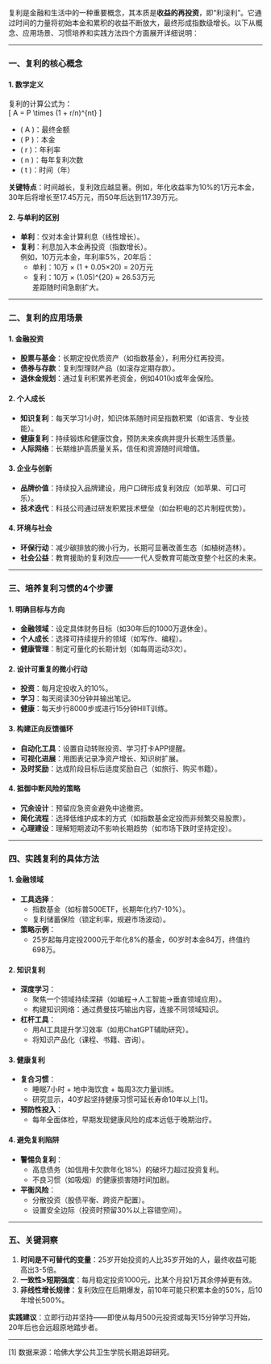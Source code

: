 复利是金融和生活中的一种重要概念，其本质是**收益的再投资**，即“利滚利”。它通过时间的力量将初始本金和累积的收益不断放大，最终形成指数级增长。以下从概念、应用场景、习惯培养和实践方法四个方面展开详细说明：

---

### 一、复利的核心概念
#### 1. **数学定义**
复利的计算公式为：  
\[ A = P \times (1 + r/n)^{nt} \]  
- \( A \)：最终金额  
- \( P \)：本金  
- \( r \)：年利率  
- \( n \)：每年复利次数  
- \( t \)：时间（年）  

**关键特点**：时间越长，复利效应越显著。例如，年化收益率为10%的1万元本金，30年后将增长至17.45万元，而50年后达到117.39万元。

#### 2. **与单利的区别**
- **单利**：仅对本金计算利息（线性增长）。  
- **复利**：利息加入本金再投资（指数增长）。  
例如，10万元本金，年利率5%，20年后：  
  - 单利：10万 × (1 + 0.05×20) = 20万元  
  - 复利：10万 × (1.05)^{20} ≈ 26.53万元  
差距随时间急剧扩大。

---

### 二、复利的应用场景
#### 1. **金融投资**
- **股票与基金**：长期定投优质资产（如指数基金），利用分红再投资。  
- **债券与存款**：复利型理财产品（如滚存定期存款）。  
- **退休金规划**：通过复利积累养老资金，例如401(k)或年金保险。

#### 2. **个人成长**
- **知识复利**：每天学习1小时，知识体系随时间呈指数积累（如语言、专业技能）。  
- **健康复利**：持续锻炼和健康饮食，预防未来疾病并提升长期生活质量。  
- **人际网络**：长期维护高质量关系，信任和资源随时间增值。

#### 3. **企业与创新**
- **品牌价值**：持续投入品牌建设，用户口碑形成复利效应（如苹果、可口可乐）。  
- **技术迭代**：科技公司通过研发积累技术壁垒（如台积电的芯片制程优势）。

#### 4. **环境与社会**
- **环保行动**：减少碳排放的微小行为，长期可显著改善生态（如植树造林）。  
- **社会公益**：教育援助的复利效应——一代人受教育可能改变整个社区的未来。

---

### 三、培养复利习惯的4个步骤
#### 1. **明确目标与方向**
- **金融领域**：设定具体财务目标（如30年后的1000万退休金）。  
- **个人成长**：选择可持续提升的领域（如写作、编程）。  
- **健康管理**：制定可量化的长期计划（如每周运动3次）。

#### 2. **设计可重复的微小行动**
- **投资**：每月定投收入的10%。  
- **学习**：每天阅读30分钟并输出笔记。  
- **健康**：每天步行8000步或进行15分钟HIIT训练。

#### 3. **构建正向反馈循环**
- **自动化工具**：设置自动转账投资、学习打卡APP提醒。  
- **可视化进展**：用图表记录净资产增长、知识树扩展。  
- **及时奖励**：达成阶段目标后适度奖励自己（如旅行、购买书籍）。

#### 4. **抵御中断风险的策略**
- **冗余设计**：预留应急资金避免中途撤资。  
- **简化流程**：选择低维护成本的方式（如指数基金定投而非频繁交易股票）。  
- **心理建设**：理解短期波动不影响长期趋势（如市场下跌时坚持定投）。

---

### 四、实践复利的具体方法
#### 1. **金融领域**
- **工具选择**：  
  - 指数基金（如标普500ETF，长期年化约7-10%）。  
  - 复利储蓄保险（锁定利率，规避市场波动）。  
- **策略示例**：  
  - 25岁起每月定投2000元于年化8%的基金，60岁时本金84万，终值约698万。

#### 2. **知识复利**
- **深度学习**：  
  - 聚焦一个领域持续深耕（如编程→人工智能→垂直领域应用）。  
  - 构建知识网络：通过费曼技巧输出内容，连接不同领域知识。  
- **杠杆工具**：  
  - 用AI工具提升学习效率（如用ChatGPT辅助研究）。  
  - 将知识产品化（课程、书籍、咨询）。

#### 3. **健康复利**
- **复合习惯**：  
  - 睡眠7小时 + 地中海饮食 + 每周3次力量训练。  
  - 研究显示，40岁起坚持健康习惯可延长寿命10年以上[1]。  
- **预防性投入**：  
  - 每年全面体检，早期发现健康风险的成本远低于晚期治疗。

#### 4. **避免复利陷阱**
- **警惕负复利**：  
  - 高息债务（如信用卡欠款年化18%）的破坏力超过投资复利。  
  - 不良习惯（如吸烟）的健康损害随时间加剧。  
- **平衡风险**：  
  - 分散投资（股债平衡、跨资产配置）。  
  - 设置安全边际（投资时预留30%以上容错空间）。

---

### 五、关键洞察
1. **时间是不可替代的变量**：25岁开始投资的人比35岁开始的人，最终收益可能高出3-5倍。  
2. **一致性>短期强度**：每月稳定投资1000元，比某个月投1万其余停掉更有效。  
3. **非线性增长规律**：复利效应在后期爆发，前10年可能只积累本金的50%，后10年增长500%。

**实践建议**：立即行动并坚持——即使从每月500元投资或每天15分钟学习开始，20年后也会远超原地踏步者。

---

[1] 数据来源：哈佛大学公共卫生学院长期追踪研究。